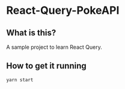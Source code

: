 # React-Query-PokeAPI

## What is this?
A sample project to learn React Query.

## How to get it running
`yarn start`
